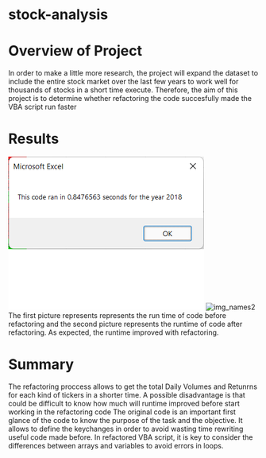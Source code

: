# stock-analysis
# Overview of Project
In order to make a little more research, the project will expand the dataset to include the entire stock market over the last few years to work well for thousands of stocks in a short time execute. Therefore, the aim of this project is to determine whether refactoring the code succesfully made the VBA script run faster
# Results
![img_names1](2018_original.png) 
![img_names2](VBA_Challenged_2018.png) 
The first picture represents represents the run time of code before refactoring and the second picture represents the runtime of code after refactoring. As expected, the runtime improved with refactoring. 
# Summary
The refactoring proccess allows to get the total Daily Volumes and Retunrns for each kind of tickers in a shorter time. A possible disadvantage is that could be difficult to know how much will runtime improved before start working in the refactoring code
The original code is an important first glance of the code to know the purpose of the task  and the objective. It allows to define the keychanges in order to avoid wasting time rewriting useful code made before. In refactored VBA script, it is key to consider the differences between arrays and variables to avoid errors in loops.
